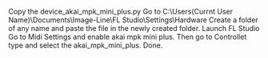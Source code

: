 Copy the device_akai_mpk_mini_plus.py
Go to C:\Users\(Currnt User Name)\Documents\Image-Line\FL Studio\Settings\Hardware
Create a folder of any name and paste the file in the newly created folder.
Launch FL Studio
Go to Midi Settings and enable akai mpk mini plus.
Then go to Controllet type and select the akai_mpk_mini_plus.
Done.
